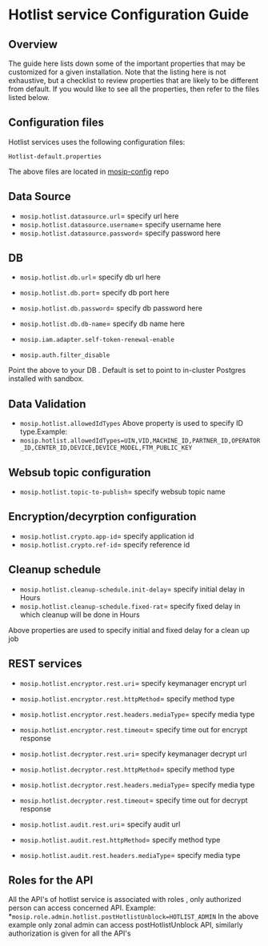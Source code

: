 # Hotlist service Configuration Guide
## Overview
The guide here lists down some of the important properties that may be customized for a given installation. Note that the listing here is not exhaustive, but a checklist to review properties that are likely to be different from default.  If you would like to see all the properties, then refer to the files listed below.

## Configuration files
Hotlist services uses the following configuration files:
```
Hotlist-default.properties
```
The above files are located in [mosip-config](https://github.com/mosip/mosip-config/blob/develop2-v2/) repo


## Data Source
* `mosip.hotlist.datasource.url`= specify url here
* `mosip.hotlist.datasource.username`= specify username here
* `mosip.hotlist.datasource.password`= specify password here

## DB
* `mosip.hotlist.db.url`= specify db url here
* `mosip.hotlist.db.port`= specify db port here
* `mosip.hotlist.db.password`= specify db password here
* `mosip.hotlist.db.db-name`= specify db name here

* `mosip.iam.adapter.self-token-renewal-enable`
* `mosip.auth.filter_disable`


Point the above to your DB .  Default is set to point to in-cluster Postgres installed with sandbox.

## Data Validation
* `mosip.hotlist.allowedIdTypes`
  Above property is used to specify ID type.Example:
* `mosip.hotlist.allowedIdTypes=UIN,VID,MACHINE_ID,PARTNER_ID,OPERATOR_ID,CENTER_ID,DEVICE,DEVICE_MODEL,FTM_PUBLIC_KEY`

## Websub topic configuration
* `mosip.hotlist.topic-to-publish`= specify websub topic name

## Encryption/decyrption configuration
* `mosip.hotlist.crypto.app-id`= specify application id
* `mosip.hotlist.crypto.ref-id`= specify reference id

## Cleanup schedule
* `mosip.hotlist.cleanup-schedule.init-delay`= specify initial delay in Hours
* `mosip.hotlist.cleanup-schedule.fixed-rat`= specify fixed delay in which cleanup will be done in Hours

Above properties are used to specify initial and fixed delay for a clean up job

## REST services
* `mosip.hotlist.encryptor.rest.uri`= specify keymanager encrypt url
* `mosip.hotlist.encryptor.rest.httpMethod`= specify method type
* `mosip.hotlist.encryptor.rest.headers.mediaType`= specify media type
* `mosip.hotlist.encryptor.rest.timeout`= specify time out for encrypt response

* `mosip.hotlist.decryptor.rest.uri`= specify keymanager decrypt url
* `mosip.hotlist.decryptor.rest.httpMethod`= specify method type
* `mosip.hotlist.decryptor.rest.headers.mediaType`= specify media type
* `mosip.hotlist.decryptor.rest.timeout`= specify time out for decrypt response

* `mosip.hotlist.audit.rest.uri`= specify audit url
* `mosip.hotlist.audit.rest.httpMethod`= specify method type
* `mosip.hotlist.audit.rest.headers.mediaType`= specify media type

## Roles for the API
All the API's of hotlist service is associated with roles , only authorized person can access concerned API.
Example:
*`mosip.role.admin.hotlist.postHotlistUnblock=HOTLIST_ADMIN`
In the above example only zonal admin can access postHotlistUnblock API, similarly authorization is given for all the API's

